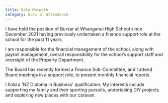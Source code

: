 ```yaml
---
title: Dale Morpeth
category: Also in Attendance
---
```

I have held the position of Bursar at Whanganui High School since December 2021 having previously undertaken a finance support role at the school for the past 11 years.

I am responsible for the financial management  of the school, along with payroll management,  overall responsibility for the school’s support staff and oversight of the Property Department.

The Board has recently formed a Finance Sub-Committee, and I attend Board meetings in a support role, to present monthly financial reports.

I hold a 'NZ Diploma in Business' qualification. My interests include supporting my family and their sporting pursuits, undertaking DIY projects and exploring new places with our caravan.